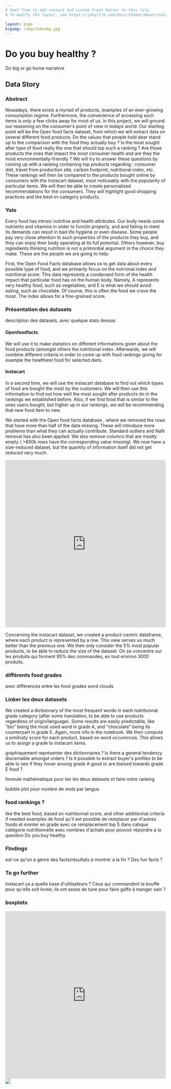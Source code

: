 ```yaml
---
# Feel free to add content and custom Front Matter to this file.
# To modify the layout, see https://jekyllrb.com/docs/themes/#overriding-theme-defaults

layout: page
bigimg: /img/indexbg.jpg
---
```

# Do you buy healthy ?
Go big or go home narrative

## Data Story
### Abstract
Nowadays, there exists a myriad of products, examples of an ever-growing consumption regime. Furthermore, the convenience of accessing such items is only a few clicks away for most of us. In this project, we will ground our reasoning on the consumer's point of view in todays world. Our starting point will be the Open food facts dataset, from which we will extract data on several different food products. Do the values that people hold dear stand up to the comparison with the food they actually buy ? Is the most sought after type of food really the one that should top such a ranking ? Are those products the ones that impact the most consumer health and are they the most environmentally-friendly ? We will try to answer these questions by coming up with a ranking containing top products regarding : consumer diet, travel from production site, carbon footprint, nutritional index, etc. These rankings will then be compared to the products bought online by consumers with the Instacart dataset, most noticeably with the popularity of particular items. We will then be able to create personalized recommendations for the consumers. They will highlight good shopping practices and the best-in-category products. 

### Yolo

Every food has intrisic nutritive and health attributes. Our body needs some nutrients and vitamins in order to functin properly, and and failing to meet its demands can result in bad life hygiene or even disease. Some people pay very close attention to such properties of the products they buy, and they can enjoy their body operating at its full potential. Others however, buy ingredients thinking nutrition is not a primordial argument in the choice they make. These are the people we are going to help. 

First, the Open Food Facts database allows us to get data about every possible type of food, and we primarily focus on the nutrional index and nutritional score. This data represents a condensed form of the health impact that particular food has on the human body. Namely, A represents very healthy food, such as vegetables, and E is what we should avoid eating, such as chocolate. Of course, this is often the food we crave the most. The index allows for a fine-grained score. 

### Présentation des datasets
description des datasets, avec quelque stats dessus

#### Openfoodfacts
We will use it to make statistics on different informations given about the food products (amongst others the nutritional index. Afterwards, we will combine different criteria in order to come up with food rankings giving for example the healthiest food for selected diets. 

#### Instacart
In a second time, we will use the instacart database to find out which types of food are bought the most by the customers. We will then use this information to find out how well the most sought after products do in the rankings we established before. Also, if we find food that is similar to the ones users bought, but higher up in our rankings, we will be recommending that new food item to new. 

We started with the Open food facts database , where we removed the rows that have more than half of the data missing. These will introduce more problems than what they can actually contribute. 
Standard outliers and NaN removal has also been applied. 
We also remove columns that are mostly empty (  >850k rows have the corresponding value missing). We now have a size-reduced dataset, but the quantity of information itself did not get reduced very much. 

<iframe id="igraph" scrolling="no" style="border:none;" seamless="seamless" src="https://marcbickel.github.io/project_gobigorgohome/html/850k-filter.html" height="525px" width="100%"></iframe>

Concerning the instacart dataset, we created a product-centric dataframe, where each product is represented by a row. This view serves us much better than the previous one. We then only consider the 5% most popular products, to be able to reduce the size of the dataset. 
On se concentre sur les produits qui forment 95% des commandes, en tout environ 3000 produits. 

### différents food grades
avec différences entre les food grades
word clouds


### Linker les deux datasets

We created a dictionnary of the most frequent words in each nutritionnal grade category (after some translation, to be able to use products regardless of origin/language). Some results are easily predictable, like "bio" being the most used word in grade A, and "chocolate" being its counterpart in grade E. Again, more info in the notebook. 
We then compute a similiraty score for each product, based on word occurences. This allows us to assign a grade to instacart items. 

graphiquement représenter des dictionnaires ?
Is there a general tendency discernable amongst orders ? Is it possible to extract buyer's profiles to be able to see if they hover aroung grade A good or are biaised towards grade E food ? 

formule mathématique pour lier les deux datasets et faire notre ranking

bubble plot pour nombre de mots par langue

### food rankings ? 
like the best food, based on nutritionnal score, and other additionnal criteria if needed
examples de food qu'il est possible de remplacer par d'autres foods et monter en grade avec ce remplacement
top 5 dans cahque catégorie nutritionnelle avec nombres d'achats pour pouvoir répondre à la question Do you buy healthy
### FIndings
est-ce qu'on a genre des facts/résultats à montrer à la fin ?
Des fun facts ?

### To go further
Instacart ça a quelle base d'utilisateurs ?
Ceux qui commandent la bouffe pour qu'elle soit livrée, ils ont assez de tune pour faire gaffe à manger sain ?

### boxplots
<iframe id="igraph" scrolling="no" style="border:none;" seamless="seamless" src="https://marcbickel.github.io/project_gobigorgohome/html/html_boxplot_carbohydrates_100g.html" height="525px" width="100%"></iframe>


<img src="img/wordcloud.png">
